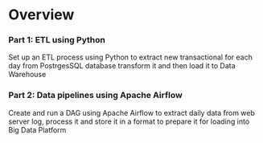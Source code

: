 # Overview

### Part 1: ETL using Python
Set up an ETL process using Python to extract new transactional for each day from PostrgesSQL database transform it and then load it to Data Warehouse
### Part 2: Data pipelines using Apache Airflow
Create and run a DAG using Apache Airflow to extract daily data from web server log, process it and store it in a format to prepare it for loading into Big Data Platform